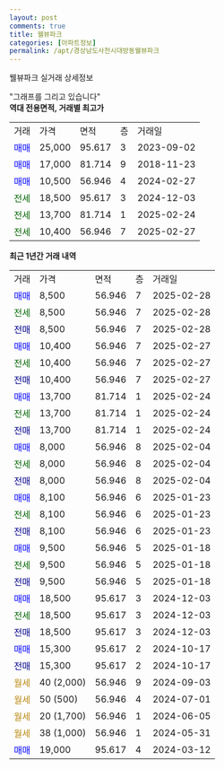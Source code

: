 ```yaml
---
layout: post
comments: true
title: 웰뷰파크
categories: [아파트정보]
permalink: /apt/경상남도사천시대방동웰뷰파크
---
```


웰뷰파크 실거래 상세정보

<script type="text/javascript">
  google.charts.load('current', {'packages':['line', 'corechart']});
  google.charts.setOnLoadCallback(drawChart);

  function drawChart() {
    var data = new google.visualization.DataTable();
    data.addColumn('date', '거래일');
    data.addColumn('number', "매매");
    data.addColumn('number', "전세");
    data.addColumn('number', "전매");

    data.addRows([[new Date(Date.parse("2025-02-28")), 8500, null, null], [new Date(Date.parse("2025-02-28")), null, 8500, null], [new Date(Date.parse("2025-02-28")), null, null, 8500], [new Date(Date.parse("2025-02-27")), 10400, null, null], [new Date(Date.parse("2025-02-27")), null, 10400, null], [new Date(Date.parse("2025-02-27")), null, null, 10400], [new Date(Date.parse("2025-02-24")), 13700, null, null], [new Date(Date.parse("2025-02-24")), null, 13700, null], [new Date(Date.parse("2025-02-24")), null, null, 13700], [new Date(Date.parse("2025-02-04")), 8000, null, null], [new Date(Date.parse("2025-02-04")), null, 8000, null], [new Date(Date.parse("2025-02-04")), null, null, 8000], [new Date(Date.parse("2025-01-23")), 8100, null, null], [new Date(Date.parse("2025-01-23")), null, 8100, null], [new Date(Date.parse("2025-01-23")), null, null, 8100], [new Date(Date.parse("2025-01-18")), 9500, null, null], [new Date(Date.parse("2025-01-18")), null, 9500, null], [new Date(Date.parse("2025-01-18")), null, null, 9500], [new Date(Date.parse("2024-12-03")), 18500, null, null], [new Date(Date.parse("2024-12-03")), null, 18500, null], [new Date(Date.parse("2024-12-03")), null, null, 18500], [new Date(Date.parse("2024-10-17")), 15300, null, null], [new Date(Date.parse("2024-10-17")), null, null, 15300], [new Date(Date.parse("2024-09-03")), null, null, null], [new Date(Date.parse("2024-07-01")), null, null, null], [new Date(Date.parse("2024-06-05")), null, null, null], [new Date(Date.parse("2024-05-31")), null, null, null], [new Date(Date.parse("2024-03-12")), 19000, null, null]]);

    var options = {
      hAxis: {
        format: 'yyyy/MM/dd'
      },    
      lineWidth: 0,
      pointsVisible: true,    
      title: '최근 1년간 유형별 실거래가 분포',
      legend: { position: 'bottom' }
    };

    var formatter = new google.visualization.NumberFormat({pattern:'###,###'} );
    formatter.format(data, 1);
    formatter.format(data, 2);
    
    setTimeout(function() {
        var chart = new google.visualization.LineChart(document.getElementById('columnchart_material'));
        chart.draw(data, (options));
        document.getElementById('loading').style.display = 'none';
    }, 200);
  }
</script>


<div id="loading" style="z-index:20; display: block; margin-left: 0px">"그래프를 그리고 있습니다"</div>
<div id="columnchart_material" style="width: 95%; margin-left: 0px; display: block"></div>
<!-- contents start -->
<b>역대 전용면적, 거래별 최고가</b>
<table class="sortable">
    <tr>
      <td>거래</td>
      <td>가격</td>
      <td>면적</td>
      <td>층</td>
      <td>거래일</td>
    </tr>
        <tr>
          <td><a style="color: blue">매매</a></td>
          <td>25,000</td>
          <td>95.617</td>
          <td>3</td>
          <td>2023-09-02</td>
        </tr>            <tr>
          <td><a style="color: blue">매매</a></td>
          <td>17,000</td>
          <td>81.714</td>
          <td>9</td>
          <td>2018-11-23</td>
        </tr>            <tr>
          <td><a style="color: blue">매매</a></td>
          <td>10,500</td>
          <td>56.946</td>
          <td>4</td>
          <td>2024-02-27</td>
        </tr>        
        <tr>
              <td><a style="color: darkgreen">전세</a></td>
              <td>18,500</td>
              <td>95.617</td>
              <td>3</td>
              <td>2024-12-03</td>
            </tr>            <tr>
              <td><a style="color: darkgreen">전세</a></td>
              <td>13,700</td>
              <td>81.714</td>
              <td>1</td>
              <td>2025-02-24</td>
            </tr>            <tr>
              <td><a style="color: darkgreen">전세</a></td>
              <td>10,400</td>
              <td>56.946</td>
              <td>7</td>
              <td>2025-02-27</td>
            </tr>        
    
</table>

<b>최근 1년간 거래 내역</b>

<table class="sortable">
    <tr>
      <td>거래</td>
      <td>가격</td>
      <td>면적</td>
      <td>층</td>
      <td>거래일</td>
    </tr>
    <tr>
      <td><a style="color: blue">매매</a></td>
      <td>8,500</td>
      <td>56.946</td>
      <td>7</td>
      <td>2025-02-28</td>
    </tr>          <tr>
      <td><a style="color: darkgreen">전세</a></td>
      <td>8,500</td>
      <td>56.946</td>
      <td>7</td>
      <td>2025-02-28</td>
    </tr>          <tr>
      <td><a style="color: darkblue">전매</a></td>
      <td>8,500</td>
      <td>56.946</td>
      <td>7</td>
      <td>2025-02-28</td>
    </tr>          <tr>
      <td><a style="color: blue">매매</a></td>
      <td>10,400</td>
      <td>56.946</td>
      <td>7</td>
      <td>2025-02-27</td>
    </tr>          <tr>
      <td><a style="color: darkgreen">전세</a></td>
      <td>10,400</td>
      <td>56.946</td>
      <td>7</td>
      <td>2025-02-27</td>
    </tr>          <tr>
      <td><a style="color: darkblue">전매</a></td>
      <td>10,400</td>
      <td>56.946</td>
      <td>7</td>
      <td>2025-02-27</td>
    </tr>          <tr>
      <td><a style="color: blue">매매</a></td>
      <td>13,700</td>
      <td>81.714</td>
      <td>1</td>
      <td>2025-02-24</td>
    </tr>          <tr>
      <td><a style="color: darkgreen">전세</a></td>
      <td>13,700</td>
      <td>81.714</td>
      <td>1</td>
      <td>2025-02-24</td>
    </tr>          <tr>
      <td><a style="color: darkblue">전매</a></td>
      <td>13,700</td>
      <td>81.714</td>
      <td>1</td>
      <td>2025-02-24</td>
    </tr>          <tr>
      <td><a style="color: blue">매매</a></td>
      <td>8,000</td>
      <td>56.946</td>
      <td>8</td>
      <td>2025-02-04</td>
    </tr>          <tr>
      <td><a style="color: darkgreen">전세</a></td>
      <td>8,000</td>
      <td>56.946</td>
      <td>8</td>
      <td>2025-02-04</td>
    </tr>          <tr>
      <td><a style="color: darkblue">전매</a></td>
      <td>8,000</td>
      <td>56.946</td>
      <td>8</td>
      <td>2025-02-04</td>
    </tr>          <tr>
      <td><a style="color: blue">매매</a></td>
      <td>8,100</td>
      <td>56.946</td>
      <td>6</td>
      <td>2025-01-23</td>
    </tr>          <tr>
      <td><a style="color: darkgreen">전세</a></td>
      <td>8,100</td>
      <td>56.946</td>
      <td>6</td>
      <td>2025-01-23</td>
    </tr>          <tr>
      <td><a style="color: darkblue">전매</a></td>
      <td>8,100</td>
      <td>56.946</td>
      <td>6</td>
      <td>2025-01-23</td>
    </tr>          <tr>
      <td><a style="color: blue">매매</a></td>
      <td>9,500</td>
      <td>56.946</td>
      <td>5</td>
      <td>2025-01-18</td>
    </tr>          <tr>
      <td><a style="color: darkgreen">전세</a></td>
      <td>9,500</td>
      <td>56.946</td>
      <td>5</td>
      <td>2025-01-18</td>
    </tr>          <tr>
      <td><a style="color: darkblue">전매</a></td>
      <td>9,500</td>
      <td>56.946</td>
      <td>5</td>
      <td>2025-01-18</td>
    </tr>          <tr>
      <td><a style="color: blue">매매</a></td>
      <td>18,500</td>
      <td>95.617</td>
      <td>3</td>
      <td>2024-12-03</td>
    </tr>          <tr>
      <td><a style="color: darkgreen">전세</a></td>
      <td>18,500</td>
      <td>95.617</td>
      <td>3</td>
      <td>2024-12-03</td>
    </tr>          <tr>
      <td><a style="color: darkblue">전매</a></td>
      <td>18,500</td>
      <td>95.617</td>
      <td>3</td>
      <td>2024-12-03</td>
    </tr>          <tr>
      <td><a style="color: blue">매매</a></td>
      <td>15,300</td>
      <td>95.617</td>
      <td>2</td>
      <td>2024-10-17</td>
    </tr>          <tr>
      <td><a style="color: darkblue">전매</a></td>
      <td>15,300</td>
      <td>95.617</td>
      <td>2</td>
      <td>2024-10-17</td>
    </tr>          <tr>
      <td><a style="color: darkgoldenrod">월세</a></td>
      <td>40 (2,000)</td>
      <td>56.946</td>
      <td>9</td>
      <td>2024-09-03</td>
    </tr>          <tr>
      <td><a style="color: darkgoldenrod">월세</a></td>
      <td>50 (500)</td>
      <td>56.946</td>
      <td>4</td>
      <td>2024-07-01</td>
    </tr>          <tr>
      <td><a style="color: darkgoldenrod">월세</a></td>
      <td>20 (1,700)</td>
      <td>56.946</td>
      <td>1</td>
      <td>2024-06-05</td>
    </tr>          <tr>
      <td><a style="color: darkgoldenrod">월세</a></td>
      <td>38 (1,000)</td>
      <td>56.946</td>
      <td>1</td>
      <td>2024-05-31</td>
    </tr>          <tr>
      <td><a style="color: blue">매매</a></td>
      <td>19,000</td>
      <td>95.617</td>
      <td>4</td>
      <td>2024-03-12</td>
    </tr>      </table>
<!-- contents end -->    

